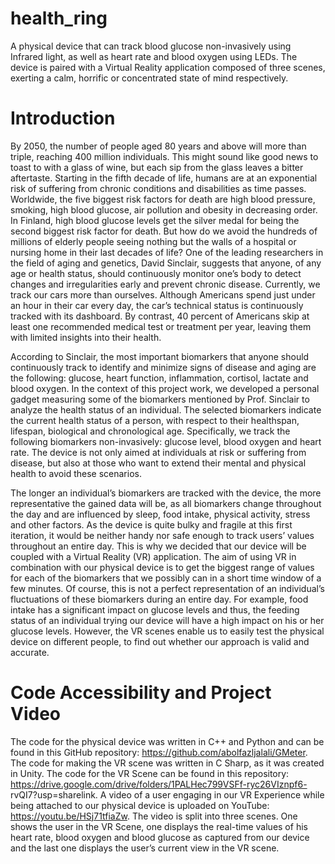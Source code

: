 # health_ring
A physical device that can track blood glucose non-invasively using Infrared light, as well as heart rate and blood oxygen using LEDs. The device is paired with a Virtual Reality application composed of three scenes, exerting a calm, horrific or concentrated state of mind respectively. 

# Introduction
By 2050, the number of people aged 80 years and above will more than triple, reaching 400 million individuals. This might sound like good news to toast to with a glass of wine, but each sip from the glass leaves a bitter aftertaste. Starting in the fifth decade of life, humans are at an exponential risk of suffering from chronic conditions and disabilities as time passes. Worldwide, the five biggest risk factors for death are high blood pressure, smoking, high blood glucose, air pollution and obesity in decreasing order. In Finland, high blood glucose levels get the silver medal for being the second biggest risk factor for death. But how do we avoid the hundreds of millions of elderly people seeing nothing but the walls of a hospital or nursing home in their last
decades of life?
One of the leading researchers in the field of aging and genetics, David Sinclair, suggests that anyone, of any age or health status, should continuously monitor one’s body to detect changes and irregularities early and prevent chronic disease. Currently, we track our cars more than ourselves. Although Americans spend just under an hour in their car every day, the car’s technical status is continuously tracked with its dashboard. By contrast, 40 percent of Americans skip at least one recommended medical test or treatment per year, leaving them with limited insights into their health.

According to Sinclair, the most important biomarkers that anyone should continuously track to identify and minimize signs of disease and aging are the following: glucose, heart function, inflammation, cortisol, lactate and blood oxygen. In the context of this project work, we developed a personal gadget measuring some of the
biomarkers mentioned by Prof. Sinclair to analyze the health status of an individual. The selected biomarkers indicate the current health status of a person, with respect to their healthspan, lifespan, biological and chronological age. Specifically, we track the following biomarkers non-invasively: glucose level, blood oxygen and heart rate. The device is not only aimed at individuals at risk or suffering from disease, but also at those who want to extend their mental and physical health to
avoid these scenarios.

The longer an individual’s biomarkers are tracked with the device, the more representative the gained data will be, as all biomarkers change throughout the day and are influenced by sleep, food intake, physical activity, stress and other factors. As the device is quite bulky and fragile at this first iteration, it would be neither handy nor safe enough to track users’ values throughout an entire day. This is why we decided that our device will be coupled with a Virtual Reality (VR)
application. The aim of using VR in combination with our physical device is to get the biggest range of values for each of the biomarkers that we possibly can in a short time window of a few minutes. Of course, this is not a perfect representation of an individual’s fluctuations of these biomarkers during an entire day. For example, food intake has a significant impact on glucose levels and thus, the feeding status of an individual trying our device will have a high impact on his or her glucose levels. However, the VR scenes enable us to easily test the physical device on different people, to find out whether our approach is valid and accurate.

# Code Accessibility and Project Video

The code for the physical device was written in C++ and Python and can be found in this GitHub repository: https://github.com/abolfazljalali/GMeter. The code for making the VR scene was written in C Sharp, as it was created in Unity. The code for the VR Scene can be found in this repository: https://drive.google.com/drive/folders/1PALHec799VSFf-ryc26VIznpf6- rvQI7?usp=sharelink.
A video of a user engaging in our VR Experience while being attached to our physical device is uploaded on YouTube: https://youtu.be/HSj71tfiaZw. The video is split into three scenes. One shows the user in the VR Scene, one displays the real-time values of his heart rate, blood oxygen and blood glucose as captured from our device and the last one displays the user’s current view in the VR scene.
